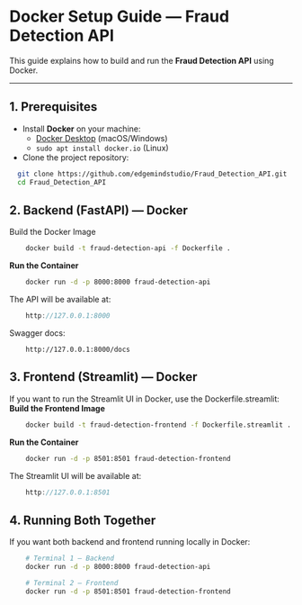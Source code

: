 # Docker Setup Guide — Fraud Detection API

This guide explains how to build and run the **Fraud Detection API** using Docker.

---

## 1. Prerequisites
- Install **Docker** on your machine:
  - [Docker Desktop](https://www.docker.com/products/docker-desktop/) (macOS/Windows)
  - `sudo apt install docker.io` (Linux)
- Clone the project repository:
```bash
  git clone https://github.com/edgemindstudio/Fraud_Detection_API.git
  cd Fraud_Detection_API
```
## 2. Backend (FastAPI) — Docker
Build the Docker Image
```bash
    docker build -t fraud-detection-api -f Dockerfile .
```
**Run the Container**
```bash
    docker run -d -p 8000:8000 fraud-detection-api
```
The API will be available at:
```cpp
    http://127.0.0.1:8000
```
Swagger docs:
```arduino
    http://127.0.0.1:8000/docs
```

## 3. Frontend (Streamlit) — Docker
If you want to run the Streamlit UI in Docker, use the Dockerfile.streamlit:
**Build the Frontend Image**
```bash
    docker build -t fraud-detection-frontend -f Dockerfile.streamlit .
```
**Run the Container**
```bash
    docker run -d -p 8501:8501 fraud-detection-frontend
```
The Streamlit UI will be available at:
```cpp
    http://127.0.0.1:8501
```

## 4. Running Both Together
If you want both backend and frontend running locally in Docker:
```bash
    # Terminal 1 — Backend
    docker run -d -p 8000:8000 fraud-detection-api

    # Terminal 2 — Frontend
    docker run -d -p 8501:8501 fraud-detection-frontend
```
